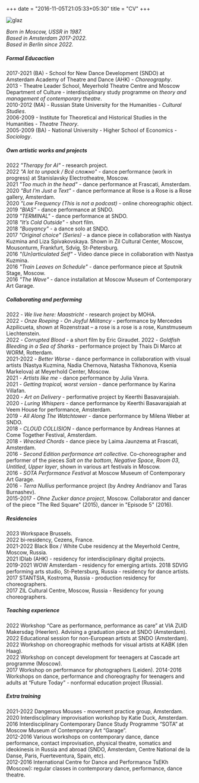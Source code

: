+++
date = "2016-11-05T21:05:33+05:30"
title = "CV"
+++

![glaz][1]


_Born in Moscow, USSR in 1987._  
_Based in Amsterdam 2017-2022._  
_Based in Berlin since 2022._  

##### Formal Educaction

2017-2021 (BA) - School for New Dance Development (SNDO) at Amsterdam Academy of Theatre and Dance (AHK) - *Choreography*.    
2013 - Theatre Leader School, Meyerhold Theatre Centre and Moscow Department of Culture - interdisciplinary study programme on *theory and management of contemporary theatre*.  
2010-2012 (MA) - Russian State University for the Humanities - *Cultural Studies*.  
2006-2009 - Institute for Theoretical and Historical Studies in the Humanities - *Theatre Theory*.  
2005-2009 (BA) - National University - Higher School of Economics - *Sociology*.

##### Own artistic works and projects

2022 _"Therapy for AI"_ - research project.  
2022 _"A lot to unpack / Всё сложно"_ - dance performance (work in progress) at Stanislavsky Electrotheatre, Moscow.  
2021 _"Too much in the head"_ - dance performance at Frascati, Amsterdam.  
2020 _"But I’m Just a Text"_ - dance performance at Rose is a Rose is a Rose gallery, Amsterdam.  
2020 _"Low Frequency (This is not a podcast)_ - online choreographic object.   
2019 _"BIAS"_ - dance performance at SNDO.  
2019 _"TERMINAL"_ - dance performance at SNDO.  
2018 _"It’s Cold Outside"_ - short film.  
2018 _"Buoyancy"_ - a dance solo at SNDO.  
2017 _"Original choice" (Series)_ - a dance piece in collaboration with Nastya Kuzmina and Liza Spivakovskaya. Shown in Zil Cultural Center, Moscow, Mousonturm, Frankfurt, Sdvig, St-Petersburg.  
2016 _"(Un)articulated Self"_ - Video dance piece in collaboration with Nastya Kuzmina.  
2016 _"Train Leaves on Schedule"_ - dance performance piece at Sputnik Stage, Moscow.  
2016 _"The Wave"_ - dance installation at Moscow Museum of Contemporary Art Garage.  

##### Collaborating and performing

2022 - _We live here: Maastricht_ - research project by MOHA.  
2022 - _Onze Roeping - On Joyful Militancy_ - performance by Mercedes Azpilicueta, shown at Rozenstraat – a rose is a rose is a rose, Kunstmuseum Liechtenstein.  
2022 - _Corrupted Blood_ - a short film by Eric Giraudet. 
2022 - _Goldfish Bleeding in a Sea of Sharks_ - performance project by Thais Di Marco at WORM, Rotterdam.  
2021-2022 - _Better Worse_ - dance performance in collaboration with visual artists (Nastya Kuzmina, Nadia Chernova, Natasha Tikhonova, Ksenia Markelova) at Meyerhold Center, Moscow.   
2021 - _Artists like me_ - dance performance by Julia Vavra.  
2021 - _Getting tropical, worst version_ - dance performance by Karina Villafan.  
2020 - _Art on Delivery_ - performative project by Keerthi Basavarajaiah.  
2020 - _Luring Whispers_ - dance performance by Keerthi Basavarajaiah at Veem House for performance, Amsterdam.  
2019 - _All Along The Watchtower_ - dance performance by Milena Weber at SNDO.  
2018 - _CLOUD COLLISION_ - dance performance by Andreas Hannes at Come Together Festival, Amsterdam.  
2018 - _Wrecked Chords_ - dance piece by Laima Jaunzema at Frascati, Amsterdam.  
2016 - _Second Edition performance art collective_. Co-choreographer and performer of the pieces _Salt on the bottom_, 
_Negative Space_, _Room 03_, _Untitled_, _Upper layer_, shown in various art festivals in Moscow.  
2016 - _SOTA Performance Festival_ at  Moscow Museum of Contemporary Art Garage.  
2016 - _Terra Nullius_ performance project (by Andrey Andrianov and Taras Burnashev).  
2015-2017 - _Ohne Zucker dance project_, Moscow. Collaborator and dancer of the piece "The Red Square" (2015), 
dancer in "Episode 5" (2016).  

##### Residencies


2023 Workspace Brussels.  
2022 bi-residency, Cezens, France.  
2021-2022 Black Box / White Cube residency at the Meyerhold Centre, Moscow, Russia.   
2021 IDlab (AHK) - residency for interdisciplinary digital projects.  
2019-2021 WOW Amsterdam - residency for emerging artists.
2018 SDVIG performing arts studio, St-Petersburg, Russia - residency for dance artists.  
2017 STANTSIA, Kostroma, Russia - production residency for choreographers.  
2017 ZIL Cultural Centre, Moscow, Russia - Residency for young choreographers.  

##### Teaching experience

2022 Workshop “Care as performance, performance as care” at VIA ZUID Makersdag (Heerlen). Advising a graduation piece at SNDO (Amsterdam).  
2022 Educational session for non-European artists at SNDO (Amsterdam).  
2022 Workshop on choreographic methods for visual artists at KABK (den Haag).  
2022 Workshop on concept development for teenagers at Cascade art programme (Moscow).   
2017 Workshop on performance for photographers (Leiden).
2014-2016 Workshops on dance, performance and choreography for teenagers and adults at “Future Today” - nonformal education project (Russia).  

##### Extra training

2021-2022  Dangerous Mouses - movement practice group, Amsterdam.    
2020  Interdisciplinary improvisation workshop by Katie Duck, Amsterdam.  
2016  Interdisciplinary Contemporary Dance Study Programme “SOTA” at Moscow Museum of Contemporary Art “Garage”.  
2012-2016  Various workshops on contemporary dance, dance performance, contact improvisation, physical theatre, somatics and ideokinesis in Russia and abroad (SNDO, Amsterdam, Centre National de la Danse, Paris, Fuerteventura, Spain, etc).  
2012-2016  International Centre for Dance and Performance TsEKh (Moscow): regular classes in contemporary dance, 
performance, dance theatre.  





[1]: /img/portfolio/glazz.jpg